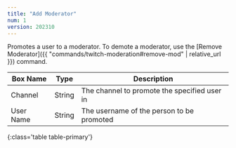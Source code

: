 ```yaml
---
title: "Add Moderator"
num: 1
version: 202310
---
```


Promotes a user to a moderator. To demote a moderator, use the [Remove Moderator]({{ "commands/twitch-moderation#remove-mod" | relative_url }}) command.

| Box Name | Type | Description | 
|-------|--------|--------
Channel|String|The channel to promote the specified user in
User Name|String|The username of the person to be promoted
{:class='table table-primary'}